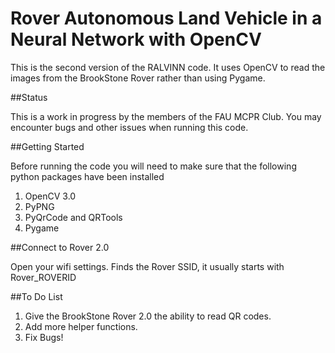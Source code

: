 # Rover Autonomous Land Vehicle in a Neural Network with OpenCV

This is the second version of the RALVINN code. It uses OpenCV to read the images from
the BrookStone Rover rather than using Pygame. 

##Status

This is a work in progress by the members of the FAU MCPR Club. You may encounter bugs and
other issues when running this code. 

##Getting Started

Before running the code you will need to make sure that the following python packages have been installed

1) OpenCV 3.0
2) PyPNG
3) PyQrCode and QRTools
4) Pygame

##Connect to Rover 2.0

Open your wifi settings. Finds the Rover SSID, it usually starts with Rover_ROVERID

##To Do List

1) Give the BrookStone Rover 2.0 the ability to read QR codes.
2) Add more helper functions.
3) Fix Bugs!

